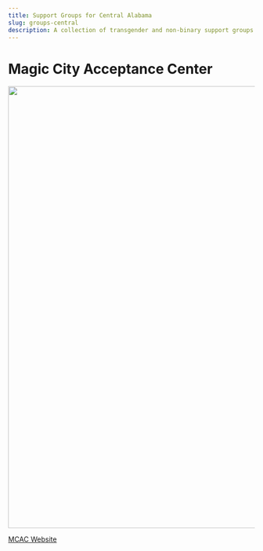 ```yaml
---
title: Support Groups for Central Alabama
slug: groups-central
description: A collection of transgender and non-binary support groups from central Alabama
---
```


# Magic City Acceptance Center

[<img src="/extra_static/mcac-logo.webp" width="901" />][MCAC]

[MCAC Website][MCAC]

[MCAC]: https://www.magiccityacceptancecenter.org/
